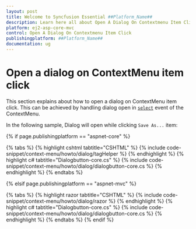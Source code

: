 ```yaml
---
layout: post
title: Welcome to Syncfusion Essential ##Platform_Name##
description: Learn here all about Open A Dialog On Contextmenu Item Click of Syncfusion Essential ##Platform_Name## widgets based on HTML5 and jQuery.
platform: ej2-asp-core-mvc
control: Open A Dialog On Contextmenu Item Click
publishingplatform: ##Platform_Name##
documentation: ug
---
```


# Open a dialog on ContextMenu item click

This section explains about how to open a dialog on ContextMenu item click. This can be achieved by
handling dialog open in [`select`](https://help.syncfusion.com/cr/cref_files/aspnetcore-js2/aspnetcore/Syncfusion.EJ2~Syncfusion.EJ2.Navigations.ContextMenu~Select.html) event of the ContextMenu.

In the following sample, Dialog will open while clicking `Save As...` item:

{% if page.publishingplatform == "aspnet-core" %}

{% tabs %}
{% highlight cshtml tabtitle="CSHTML" %}
{% include code-snippet/context-menu/howto/dialog/tagHelper %}
{% endhighlight %}
{% highlight c# tabtitle="Dialogbutton-core.cs" %}
{% include code-snippet/context-menu/howto/dialog/dialogbutton-core.cs %}
{% endhighlight %}
{% endtabs %}

{% elsif page.publishingplatform == "aspnet-mvc" %}

{% tabs %}
{% highlight razor tabtitle="CSHTML" %}
{% include code-snippet/context-menu/howto/dialog/razor %}
{% endhighlight %}
{% highlight c# tabtitle="Dialogbutton-core.cs" %}
{% include code-snippet/context-menu/howto/dialog/dialogbutton-core.cs %}
{% endhighlight %}
{% endtabs %}
{% endif %}


